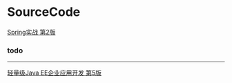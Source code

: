 # SourceCode
[Spring实战 第2版](https://book.douban.com/subject/3208666/)


### todo
---
[轻量级Java EE企业应用开发 第5版](https://book.douban.com/subject/30179599/)

